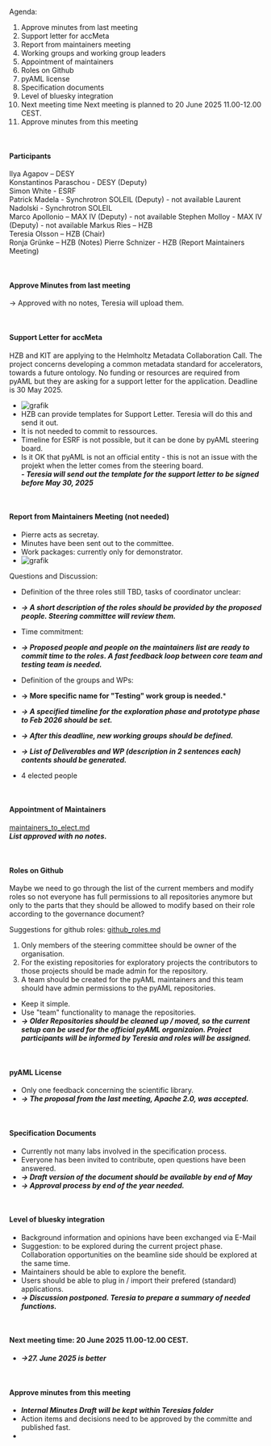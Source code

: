 Agenda:

1. Approve minutes from last meeting
2. Support letter for accMeta
3. Report from maintainers meeting
4. Working groups and working group leaders
5. Appointment of maintainers
6. Roles on Github
7. pyAML license
8. Specification documents
9. Level of bluesky integration
10. Next meeting time
  Next meeting is planned to 20 June 2025 11.00-12.00 CEST.
11. Approve minutes from this meeting
  
&nbsp;
&nbsp;

#### Participants
Ilya Agapov – DESY  
Konstantinos Paraschou - DESY (Deputy)  
Simon White - ESRF  
Patrick Madela - Synchrotron SOLEIL (Deputy) -  not available 
Laurent Nadolski - Synchrotron SOLEIL  
Marco Apollonio – MAX IV (Deputy)  - not available 
Stephen Molloy - MAX IV (Deputy)  - not available 
Markus Ries – HZB  
Teresia Olsson – HZB (Chair)  
Ronja Grünke – HZB (Notes)
Pierre Schnizer - HZB (Report Maintainers Meeting) 

&nbsp;
&nbsp;

#### Approve Minutes from last meeting  
-> Approved with no notes, Teresia will upload them.  

&nbsp;
&nbsp;

#### Support Letter for accMeta  
HZB and KIT are applying to the Helmholtz Metadata Collaboration Call. The project concerns developing a common metadata standard for accelerators, towards a future ontology. No funding or resources are required from pyAML but they are asking for a support letter for the application. Deadline is 30 May 2025.  
- ![grafik](https://github.com/user-attachments/assets/f3216011-a86b-4444-8c07-427f583c5eff)  
- HZB can provide templates for Support Letter. Teresia will do this and send it out.   
- It is not needed to commit to ressources.  
- Timeline for ESRF is not possible, but it can be done by pyAML steering board.  
- Is it OK that pyAML is not an official entity - this is not an issue with the projekt when the letter comes from the steering board.  
***- Teresia will send out the template for the support letter to be signed before May 30, 2025***

&nbsp;
&nbsp;

#### Report from Maintainers Meeting  (not needed) 
- Pierre acts as secretay.    
- Minutes have been sent out to the committee.    
- Work packages: currently only for demonstrator.   
- ![grafik](https://github.com/user-attachments/assets/4f8d76bc-12c2-4d82-b634-c36f4db00b02)


Questions and Discussion:   

- Definition of the three roles still TBD, tasks of coordinator unclear:  
- ***->  A short description of the roles should be provided by the proposed people. Steering committee will review them.***  
   
- Time commitment:   
- ***-> Proposed people and people on the maintainers list are ready to commit time to the roles. A fast feedback loop between core team and testing team is needed.***  

- Definition of the groups and WPs:   
- **-> More specific name for "Testing" work group is needed.***    
- ***-> A specified timeline for the exploration phase and prototype phase to Feb 2026 should be  set.***    
- ***-> After this deadline, new working groups should be defined.***     
- ***-> List of Deliverables and WP (description in 2 sentences each) contents should be generated.***
- 4 elected people   

&nbsp;
&nbsp;

#### Appointment of Maintainers  
[maintainers_to_elect.md](maintainers_to_elect.md)  
***List approved with no notes.***   

&nbsp;
&nbsp;

#### Roles on Github  
Maybe we need to go through the list of the current members and modify roles so not everyone has full permissions to all repositories anymore but only to the parts that they should be allowed to modify based on their role according to the governance document?

Suggestions for github roles: [github_roles.md](github_roles.md)

1. Only members of the steering committee should be owner of the organisation.  
2. For the existing repositories for exploratory projects the contributors to those projects should be made admin for the repository.  
3. A team should be created for the pyAML maintainers and this team should have admin permissions to the pyAML repositories.  

- Keep it simple.  
- Use "team" functionality to manage the repositories.  
- ***-> Older Repositories should be cleaned up / moved, so the current setup can be used for the official pyAML organizaion. Project participants will be informed by Teresia and roles will be assigned.***   
  
&nbsp;
&nbsp;


#### pyAML License  
- Only one feedback concerning the scientific library.  
-  ***-> The proposal from the last meeting, Apache 2.0, was accepted.***

&nbsp;
&nbsp;

#### Specification Documents  
- Currently not many labs involved in the specification process.  
- Everyone has been invited to contribute, open questions have been answered.
- ***-> Draft version of the document should be available by end of May***
- ***-> Approval process by end of the year needed.***  

&nbsp;
&nbsp;

#### Level of bluesky integration  
- Background information and opinions have been exchanged via E-Mail   
- Suggestion: to be explored during the current project phase. Collaboration opportunities on the beamline side should be explored at the same time.  
- Maintainers should be able to explore the benefit.
- Users should be able to plug in / import their prefered (standard) applications.
- ***-> Discussion postponed. Teresia to prepare a summary of needed functions.*** 

&nbsp;
&nbsp;

#### Next meeting time: 20 June 2025 11.00-12.00 CEST.
- ***->27. June 2025 is better***

&nbsp;
&nbsp;

#### Approve minutes from this meeting
- ***Internal Minutes Draft will be kept within Teresias folder***
- Action items and decisions need to be approved by the committe and published fast. 
- 
